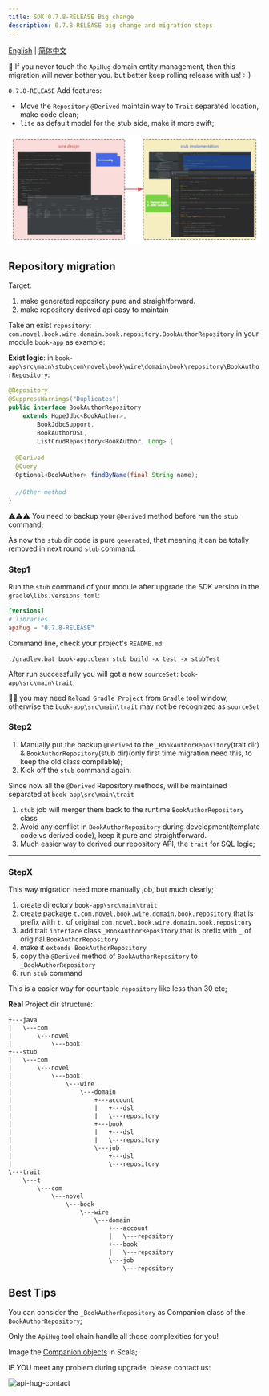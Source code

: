 ```yaml
---
title: SDK 0.7.8-RELEASE Big change
description: 0.7.8-RELEASE big change and migration steps
---
```


[English](./0.7.8.md) | [简体中文](./0.7.8_cn.md)

💁 If you never touch the `ApiHug` domain entity management, then this migration will never bother you. but better keep rolling release with us! :-)

`0.7.8-RELEASE` Add features:

- Move the `Repository` `@Derived` maintain way to `Trait` separated location, make code clean;
- `lite` as default model for the stub side, make it more swift;

![domain design](../../public/image/framework/domain.jpg)

## Repository migration

Target:

1. make generated repository pure and straightforward.
2. make repository derived api easy to maintain

Take an exist `repository`: `com.novel.book.wire.domain.book.repository.BookAuthorRepository` in your module `book-app` as example:

**Exist logic**: in `book-app\src\main\stub\com\novel\book\wire\domain\book\repository\BookAuthorRepository`:

```java
@Repository
@SuppressWarnings("Duplicates")
public interface BookAuthorRepository
    extends HopeJdbc<BookAuthor>,
        BookJdbcSupport,
        BookAuthorDSL,
        ListCrudRepository<BookAuthor, Long> {

  @Derived
  @Query
  Optional<BookAuthor> findByName(final String name);

  //Other method
}
```

⚠️⚠️⚠️ You need to backup your `@Derived` method before run the `stub` command;

As now the `stub` dir code is pure `generated`, that meaning it can be totally removed in next round `stub` command.

### Step1

Run the `stub` command of your module after upgrade the SDK version in the `gradle\libs.versions.toml`:

```toml
[versions]
# libraries
apihug = "0.7.8-RELEASE"
```

Command line, check your project's `README.md`:

```shell
./gradlew.bat book-app:clean stub build -x test -x stubTest
```

After run successfully you will got a new `sourceSet`: `book-app\src\main\trait`;

💁‍♀️ you may need `Reload Gradle Project` from `Gradle` tool window, otherwise the `book-app\src\main\trait` may not be recognized as `sourceSet`

### Step2

1. Manually put the backup `@Derived` to the `_BookAuthorRepository`(trait dir) & `BookAuthorRepository`(stub dir)(only first time migration need this, to keep the old class compilable);
2. Kick off the `stub` command again.

Since now all the `@Derived` Repository methods, will be maintained separated at `book-app\src\main\trait`

1. `stub` job will merger them back to the runtime `BookAuthorRepository` class
2. Avoid any conflict in `BookAuthorRepository` during development(template code vs derived code), keep it pure and straightforward.
3. Much easier way to derived our repository API, the `trait` for SQL logic;

---

### StepX

This way migration need more manually job, but much clearly;

1. create directory `book-app\src\main\trait`
2. create package `t.com.novel.book.wire.domain.book.repository` that is prefix with `t.` of original `com.novel.book.wire.domain.book.repository`
3. add trait `interface` class `_BookAuthorRepository` that is  prefix with  `_` of original  `BookAuthorRepository`
4. make it `extends BookAuthorRepository`
5. copy the `@Derived` method of `BookAuthorRepository` to `_BookAuthorRepository`
6. run `stub` command

This is a easier way for countable `repository` like less than 30 etc;

**Real** Project dir structure:

```shell
+---java
|   \---com
|       \---novel
|           \---book
+---stub
|   \---com
|       \---novel
|           \---book
|               \---wire
|                   \---domain
|                       +---account
|                       |   +---dsl
|                       |   \---repository
|                       +---book
|                       |   +---dsl
|                       |   \---repository
|                       \---job
|                           +---dsl
|                           \---repository
\---trait
    \---t
        \---com
            \---novel
                \---book
                    \---wire
                        \---domain
                            +---account
                            |   \---repository
                            +---book
                            |   \---repository
                            \---job
                                \---repository
```

## Best Tips

You can consider the `_BookAuthorRepository` as Companion class of the `BookAuthorRepository`;

Only the `ApiHug` tool chain handle all those complexities for you!

Image the [Companion objects](https://docs.scala-lang.org/scala3/book/domain-modeling-tools.html#companion-objects) in Scala;

IF YOU meet any problem during upgrade, please contact us:

![api-hug-contact](../../public/image/apihug-001.gif)
